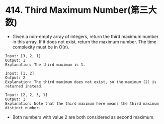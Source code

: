 # 414. Third Maximum Number(第三大数)
* Given a non-empty array of integers, return the third maximum number in this array. If it does not exist, return the maximum number. The time complexity must be in O(n).
```text
Input: [3, 2, 1]
Output: 1
Explanation: The third maximum is 1.

Input: [1, 2]
Output: 2
Explanation: The third maximum does not exist, so the maximum (2) is returned instead.

Input: [2, 2, 3, 1]
Output: 1
Explanation: Note that the third maximum here means the third maximum distinct number.
```
* Both numbers with value 2 are both considered as second maximum.